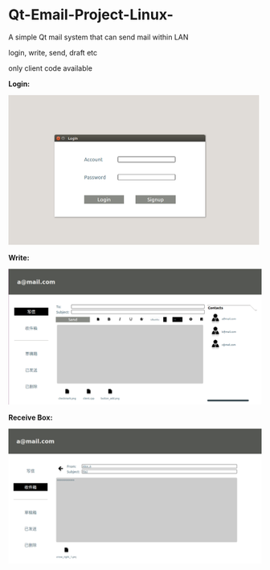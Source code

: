 # Qt-Email-Project-Linux-
A simple Qt mail system that can send mail within LAN

login, write, send, draft etc

only client code available



**Login:**

<img src="media/login.PNG" style="zoom:50%;" />

**Write:**

![](media/write.PNG)

**Receive Box:**

<img src="media/readreceive.PNG" style="zoom:50%;" />

